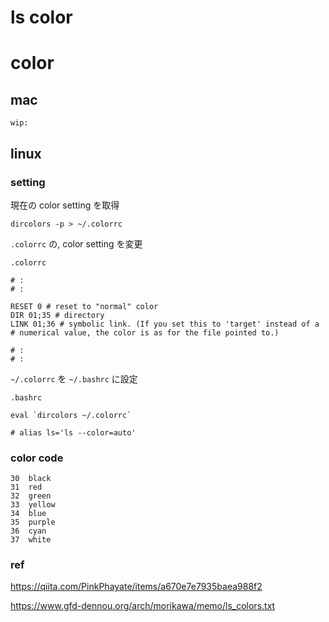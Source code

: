 
# ls  color


# color

## mac

```
wip:
```


## linux

### setting

現在の color setting を取得

```
dircolors -p > ~/.colorrc
```

`.colorrc` の, color setting を変更

`.colorrc`

```
# :
# :

RESET 0 # reset to "normal" color
DIR 01;35 # directory
LINK 01;36 # symbolic link. (If you set this to 'target' instead of a
# numerical value, the color is as for the file pointed to.)

# :
# :
```

`~/.colorrc` を `~/.bashrc` に設定

`.bashrc`

```
eval `dircolors ~/.colorrc`

# alias ls='ls --color=auto'
```

### color code

```
30  black
31  red
32  green
33  yellow
34  blue
35  purple
36  cyan
37  white
```


### ref

https://qiita.com/PinkPhayate/items/a670e7e7935baea988f2

https://www.gfd-dennou.org/arch/morikawa/memo/ls_colors.txt



